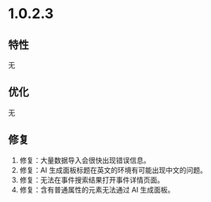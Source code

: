 # 1.0.2.3

## 特性
无

## 优化
无

## 修复
  1. 修复：大量数据导入会很快出现错误信息。
  2. 修复：AI 生成面板标题在英文的环境有可能出现中文的问题。
  3. 修复：无法在事件搜索结果打开事件详情页面。
  4. 修复：含有普通属性的元素无法通过 AI 生成面板。

